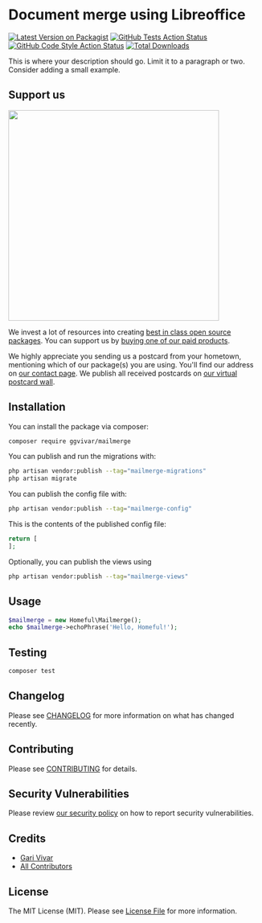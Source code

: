 # Document merge using Libreoffice

[![Latest Version on Packagist](https://img.shields.io/packagist/v/ggvivar/mailmerge.svg?style=flat-square)](https://packagist.org/packages/ggvivar/mailmerge)
[![GitHub Tests Action Status](https://img.shields.io/github/actions/workflow/status/ggvivar/mailmerge/run-tests.yml?branch=main&label=tests&style=flat-square)](https://github.com/ggvivar/mailmerge/actions?query=workflow%3Arun-tests+branch%3Amain)
[![GitHub Code Style Action Status](https://img.shields.io/github/actions/workflow/status/ggvivar/mailmerge/fix-php-code-style-issues.yml?branch=main&label=code%20style&style=flat-square)](https://github.com/ggvivar/mailmerge/actions?query=workflow%3A"Fix+PHP+code+style+issues"+branch%3Amain)
[![Total Downloads](https://img.shields.io/packagist/dt/ggvivar/mailmerge.svg?style=flat-square)](https://packagist.org/packages/ggvivar/mailmerge)

This is where your description should go. Limit it to a paragraph or two. Consider adding a small example.

## Support us

[<img src="https://github-ads.s3.eu-central-1.amazonaws.com/mailmerge.jpg?t=1" width="419px" />](https://spatie.be/github-ad-click/mailmerge)

We invest a lot of resources into creating [best in class open source packages](https://spatie.be/open-source). You can support us by [buying one of our paid products](https://spatie.be/open-source/support-us).

We highly appreciate you sending us a postcard from your hometown, mentioning which of our package(s) you are using. You'll find our address on [our contact page](https://spatie.be/about-us). We publish all received postcards on [our virtual postcard wall](https://spatie.be/open-source/postcards).

## Installation

You can install the package via composer:

```bash
composer require ggvivar/mailmerge
```

You can publish and run the migrations with:

```bash
php artisan vendor:publish --tag="mailmerge-migrations"
php artisan migrate
```

You can publish the config file with:

```bash
php artisan vendor:publish --tag="mailmerge-config"
```

This is the contents of the published config file:

```php
return [
];
```

Optionally, you can publish the views using

```bash
php artisan vendor:publish --tag="mailmerge-views"
```

## Usage

```php
$mailmerge = new Homeful\Mailmerge();
echo $mailmerge->echoPhrase('Hello, Homeful!');
```

## Testing

```bash
composer test
```

## Changelog

Please see [CHANGELOG](CHANGELOG.md) for more information on what has changed recently.

## Contributing

Please see [CONTRIBUTING](CONTRIBUTING.md) for details.

## Security Vulnerabilities

Please review [our security policy](../../security/policy) on how to report security vulnerabilities.

## Credits

- [Gari Vivar](https://github.com/ggvivar)
- [All Contributors](../../contributors)

## License

The MIT License (MIT). Please see [License File](LICENSE.md) for more information.
